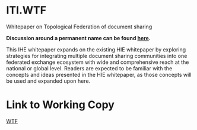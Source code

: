 # ITI.WTF
Whitepaper on Topological Federation of document sharing

**Discussion around a permanent name can be found [here](https://github.com/IHE/ITI.WTF/issues/1).**

This IHE whitepaper expands on the existing HIE whitepaper by exploring strategies for integrating multiple document sharing communities into one federated exchange ecosystem with wide and comprehensive reach at the national or global level. Readers are expected to be familiar with the concepts and ideas presented in the HIE whitepaper, as those concepts will be used and expanded upon here. 

# Link to Working Copy

[WTF](WTF.md)
